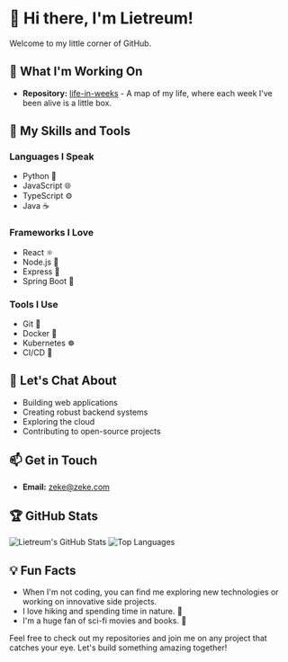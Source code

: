 # 👋 Hi there, I'm Lietreum!

Welcome to my little corner of GitHub.

## 🔭 What I'm Working On
- **Repository:** [life-in-weeks](https://github.com/Lietreum/life-in-weeks) - A map of my life, where each week I've been alive is a little box.


## 🌱 My Skills and Tools
### Languages I Speak
- Python 🐍
- JavaScript 🌐
- TypeScript ⚙️
- Java ☕

### Frameworks I Love
- React ⚛️
- Node.js 🌳
- Express 🚂
- Spring Boot 🌼

### Tools I Use
- Git 🔧
- Docker 🐳
- Kubernetes ☸️
- CI/CD 🚀

## 💬 Let's Chat About
- Building web applications
- Creating robust backend systems
- Exploring the cloud
- Contributing to open-source projects

## 📫 Get in Touch
- **Email:** [zeke@zeke.com](mailto:your-email@example.com)


## 🏆 GitHub Stats
![Lietreum's GitHub Stats](https://github-readme-stats.vercel.app/api?username=Lietreum&show_icons=true&theme=radical)
![Top Languages](https://github-readme-stats.vercel.app/api/top-langs/?username=Lietreum&layout=compact&theme=radical)

## 💡 Fun Facts
- When I'm not coding, you can find me exploring new technologies or working on innovative side projects.
- I love hiking and spending time in nature. 🌲
- I'm a huge fan of sci-fi movies and books. 🚀

Feel free to check out my repositories and join me on any project that catches your eye. Let's build something amazing together!
